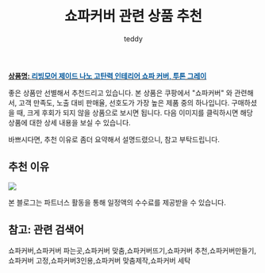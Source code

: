 ﻿---
layout: post
title:  "쇼파커버 관련 상품 추천"
author: teddy
categories: [ 가구/인테리어 ]
tags: [쇼파커버,쇼파커버 파는곳,쇼파커버 맞춤,쇼파커버뜨기,쇼파커버 추천,쇼파커버만들기,쇼파커버 고정,쇼파커버3인용,쇼파커버 맞춤제작,쇼파커버 세탁]
image: https://static.coupangcdn.com/image/retail/images/2020/04/23/11/5/220d73dc-5db0-4a57-b046-a733f4d87707.jpg 
description: "쿠팡에서 쇼파커버 관련 상품으로 가장 고객 선호도가 높은 제품 중 하나입니다."
---

<a href="https://link.coupang.com/re/AFFSDP?lptag=AF3256674&pageKey=1499044097&itemId=2574183016&vendorItemId=70566485144&traceid=V0-153-38acc0c2cc203a56"><b>상품명: <font color='#01579B'>리빙모어 제이드 나노 고탄력 인테리어 쇼파 커버, 투톤 그레이</font></b></a>

좋은 상품만 선별해서 추천드리고 있습니다.
본 상품은 쿠팡에서 "쇼파커버" 와 관련해서, 고객 만족도, 노출 대비 판매율, 선호도가 가장 높은 제품 중의 하나입니다.
구매하셨을 때, 크게 후회가 되지 않을 상품으로 보시면 됩니다. 
다음 이미지를 클릭하시면 해당 상품에 대한 상세 내용을 보실 수 있습니다.

바쁘시다면, 추천 이유로 좀더 요약해서 설명드렸으니, 참고 부탁드립니다.

## 추천 이유 

<a href="https://link.coupang.com/re/AFFSDP?lptag=AF3256674&pageKey=1499044097&itemId=2574183016&vendorItemId=70566485144&traceid=V0-153-38acc0c2cc203a56"><img src="https://thumbnail7.coupangcdn.com/thumbnails/remote/q89/image/retail/images/11422780336500682-a7b1cd9d-70ce-4e88-9906-cb77e2dbbbda.jpg"></a> 

본 블로그는 파트너스 활동을 통해 일정액의 수수료를 제공받을 수 있습니다.

## 참고: 관련 검색어    
쇼파커버,쇼파커버 파는곳,쇼파커버 맞춤,쇼파커버뜨기,쇼파커버 추천,쇼파커버만들기,쇼파커버 고정,쇼파커버3인용,쇼파커버 맞춤제작,쇼파커버 세탁